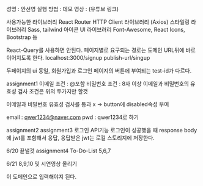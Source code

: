 성명 : 안선영
실행 방법 : 
데모 영상 : (유튜브 링크)

사용가능한 라이브러리 
React Router
HTTP Client 라이브러리 (Axios)
스타일링 라이브러리 Sass, tailwind
아이콘 UI 라이브러리 Font-Awesome, React Icons, Bootstrap 등



React-Query를 사용하면 안된다.
페이지별로 요구되는 경로는 도메인 URL뒤에 바로 이어지도록 한다.
localhost:3000/signup
publish-url/singup

두페이지의 ui 동일, 회원가입과 로그인 페이지의 버튼에 부여되는 test-id가 다르다.

assignment1 
이메일 조건 : @포함
비밀번호 조건 : 8자 이상
이메일과 비밀번호의 유효성 검사 조건은 위의 두가지만 할것

이메일과 비밀번호 유효성 검사를 통과 x -> button에 disabled속성 부여

email : qwer1234@naver.com
pwd : qwer1234로 하기 


assignment2
assignment3
로그인 API기능 로그인이 성공했을 때 response body에 jwt를 포함해서 응답, 응답받은 jwt는 로컬 스토리지에 저장한다. 


6/20 끝낼것 
assignment4 
To-Do-List 
5,6,7


6/21 
8,9,10 및 
시연영상 올리기 
 



이 도메인으로 입력해야지 된다.
